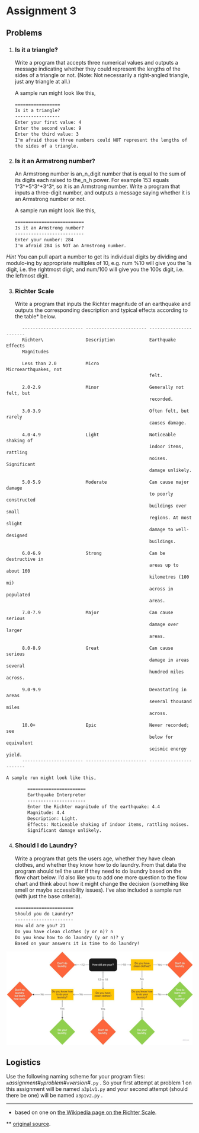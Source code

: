 # Assignment 3

## Problems

1.  ### Is it a triangle?

    Write a program that accepts three numerical values and outputs a
    message indicating whether they could represent the lengths of the
    sides of a triangle or not. (Note: Not necessarily a right-angled
    triangle, just any triangle at all.)

    A sample run might look like this,

        =================
        Is it a triangle?
        -----------------
        Enter your first value: 4
        Enter the second value: 9
        Enter the third value: 3
        I'm afraid those three numbers could NOT represent the lengths of the sides of a triangle.

2.  ### Is it an Armstrong number?

    An Armstrong number is an_n_digit number that is equal to the sum
    of its digits each raised to the_n_h power. For example 153 equals
    1^3^+5^3^+3^3^, so it is an Armstrong number. Write a program that
    inputs a three-digit number, and outputs a message saying whether it
    is an Armstrong number or not.

    A sample run might look like this,

        ==========================
        Is it an Armstrong number?
        --------------------------
        Enter your number: 284
        I'm afraid 284 is NOT an Armstrong number.

   _Hint_ You can pull apart a number to get its individual digits by
    dividing and modulo-ing by appropriate multiples of 10, e.g. num %10
    will give you the 1s digit, i.e. the rightmost digit, and num/100
    will give you the 100s digit, i.e. the leftmost digit.

3.  ### Richter Scale

    Write a program that inputs the Richter magnitude of an earthquake
    and outputs the corresponding description and typical effects
    according to the table* below.

```
      ----------------------- ----------------------- -----------------------
      Richter\                Description             Earthquake Effects
      Magnitudes                                      

      Less than 2.0           Micro                   Microearthquakes, not
                                                      felt.

      2.0-2.9                 Minor                   Generally not felt, but
                                                      recorded.

      3.0-3.9                                         Often felt, but rarely
                                                      causes damage.

      4.0-4.9                 Light                   Noticeable shaking of
                                                      indoor items, rattling
                                                      noises. Significant
                                                      damage unlikely.

      5.0-5.9                 Moderate                Can cause major damage
                                                      to poorly constructed
                                                      buildings over small
                                                      regions. At most slight
                                                      damage to well-designed
                                                      buildings.

      6.0-6.9                 Strong                  Can be destructive in
                                                      areas up to about 160
                                                      kilometres (100 mi)
                                                      across in populated
                                                      areas.

      7.0-7.9                 Major                   Can cause serious
                                                      damage over larger
                                                      areas.

      8.0-8.9                 Great                   Can cause serious
                                                      damage in areas several
                                                      hundred miles across.

      9.0-9.9                                         Devastating in areas
                                                      several thousand miles
                                                      across.

      10.0+                   Epic                    Never recorded; see
                                                      below for equivalent
                                                      seismic energy yield.
      ----------------------- ----------------------- -----------------------
```

    A sample run might look like this,

```
        ======================
        Earthquake Interpreter
        ----------------------
        Enter the Richter magnitude of the earthquake: 4.4
        Magnitude: 4.4
        Description: Light.
        Effects: Noticeable shaking of indoor items, rattling noises. 
        Significant damage unlikely.
```

4.  ### Should I do Laundry?

    Write a program that gets the users age, whether they have clean clothes, and whether they know how to do laundry. From that data the
    program should tell the user if they need to do laundry based on the flow chart below. I’d also like you to add one more question to the flow chart and think about how it might change the decision (something like smell or maybe accessibility issues). I’ve also included a sample
    run (with just the base criteria).

    ```
    ======================
    Should you do Laundry?
    ----------------------
    How old are you? 21
    Do you have clean clothes (y or n)? n
    Do you know how to do laundry (y or n)? y
    Based on your answers it is time to do laundry!
    ```

![](90_Laundry.png)

## Logistics

Use the following naming scheme for your program files:
    `a`*assignment#*`p`*problem#*`v`*version#*`.py` . So your first
    attempt at problem 1 on this assignment will be named `a3p1v1.py`
    and your second attempt (should there be one) will be named
    `a3p1v2.py` .

------------------------------------------------------------------------

* based on one on [the Wikipedia page on the Richter
Scale](http://en.wikipedia.org/wiki/Richter_scale).

** [original
source](http://www.innovationsinnewspapers.com/index.php/2009/02/21/more-design-awards-for-innovations-projects/).
